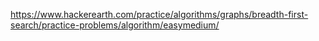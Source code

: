 https://www.hackerearth.com/practice/algorithms/graphs/breadth-first-search/practice-problems/algorithm/easymedium/
